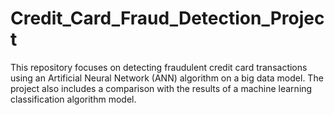# Credit_Card_Fraud_Detection_Project
 This repository focuses on detecting fraudulent credit card transactions using an Artificial Neural Network (ANN) algorithm on a big data model. The project also includes a comparison with the results of a machine learning classification algorithm model.
